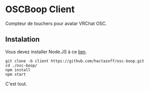 # OSCBoop Client
Compteur de touchers pour avatar VRChat OSC.
## Instalation
Vous devez installer Node.JS à ce [lien](https://nodejs.org/en).

    git clone -b client https://github.com/hactazoff/osc-boop.git
    cd ./osc-boop/
    npm install
    npm start
C'est tout.